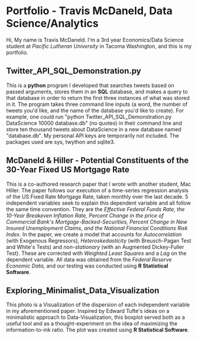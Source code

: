 # Portfolio - Travis McDaneld, Data Science/Analytics
Hi, My name is Travis McDaneld. I'm a 3rd year Economics/Data Science student at *Pacific Lutheran University* in Tacoma Washington, and this is my portfolio.

## Twitter_API_SQL_Demonstration.py
  This is a **python** program I developed that searches tweets based on passed arguments, stores them in an **SQL** database, and makes a query to that database in order to return the first three instances of what was stored in it. The program takes three command line inputs (a word, the number of tweets you'd like, and the name of the database you'd like to create). For example, one could run "python Twitter_API_SQL_Demonstration.py DataScience 10000 database.db" (no quotes) in their command line and store ten thousand tweets about DataScience in a new database named "database.db". My personal API keys are temporarily not included. The packages used are sys, twython and sqlite3.
  
## McDaneld & Hiller - Potential Constituents of the 30-Year Fixed US Mortgage Rate
  This is a co-authored research paper that I wrote with another student, Mac Hiller. The paper follows our execution of a time-series regression analysis of the US Fixed Rate Mortgage Rate, taken monthly over the last decade. 5 independent variables seek to explain this dependent variable and all follow the same time convention. They are the *Effective Federal Funds Rate, the 10-Year Breakeven Inflation Rate, Percent Change in the price of Commercial Bank's Mortgage-Backed-Securities, Percent Change in New Insured Unemployment Claims, and the National Financial Conditions Risk Index*. In the paper, we create a model that accounts for *Autocorrelation* (with Exogenous Regressors), *Heteroskedasticity* (with Breusch-Pagan Test and White's Tests) and *non-stationary* (with an Augmented Dickey-Fuller Test). These are corrected with *Weighted Least Squares* and a *Lag* on the dependent variable. All data was obtained from the *Federal Reserve Economic Data*, and our testing was conducted using **R Statistical Software**.
  
## Exploring_Minimalist_Data_Visualization
  This photo is a Visualization of the dispersion of each independent variable in my aforementioned paper. Inspired by Edward Tufte's ideas on a minimalistic approach to Data-Visualization, this boxplot served both as a useful tool and as a thought-experiment on the idea of maximizing the information-to-ink ratio. The plot was created using **R Statistical Software**.
